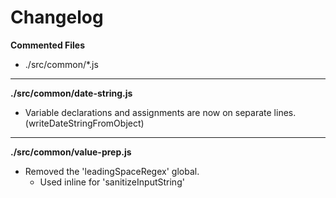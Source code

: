 # Changelog

**Commented Files**
* ./src/common/*.js

---

**./src/common/date-string.js**
* Variable declarations and assignments are now on separate lines. (writeDateStringFromObject)

---

**./src/common/value-prep.js**
* Removed the 'leadingSpaceRegex' global.
	* Used inline for 'sanitizeInputString'
